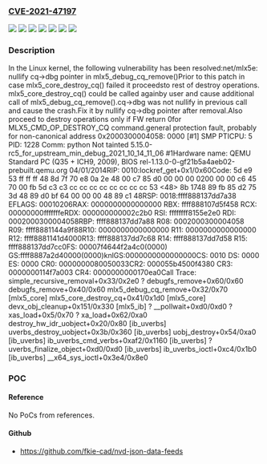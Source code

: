 ### [CVE-2021-47197](https://cve.mitre.org/cgi-bin/cvename.cgi?name=CVE-2021-47197)
![](https://img.shields.io/static/v1?label=Product&message=Linux&color=blue)
![](https://img.shields.io/static/v1?label=Version&message=&color=brightgreen)
![](https://img.shields.io/static/v1?label=Version&message=4f7bddf8c5c01cac74373443b13a68e1c6723a94%20&color=brightgreen)
![](https://img.shields.io/static/v1?label=Version&message=5.15%20&color=brightgreen)
![](https://img.shields.io/static/v1?label=Version&message=94b960b9deffc02fc0747afc01f72cc62ab099e3%20&color=brightgreen)
![](https://img.shields.io/static/v1?label=Version&message=ed8aafea4fec9c654e63445236e0b505e27ed3a7%20&color=brightgreen)
![](https://img.shields.io/static/v1?label=Vulnerability&message=n%2Fa&color=blue)

### Description

In the Linux kernel, the following vulnerability has been resolved:net/mlx5e: nullify cq->dbg pointer in mlx5_debug_cq_remove()Prior to this patch in case mlx5_core_destroy_cq() failed it proceedsto rest of destroy operations. mlx5_core_destroy_cq() could be called againby user and cause additional call of mlx5_debug_cq_remove().cq->dbg was not nullify in previous call and cause the crash.Fix it by nullify cq->dbg pointer after removal.Also proceed to destroy operations only if FW return 0for MLX5_CMD_OP_DESTROY_CQ command.general protection fault, probably for non-canonical address 0x2000300004058: 0000 [#1] SMP PTICPU: 5 PID: 1228 Comm: python Not tainted 5.15.0-rc5_for_upstream_min_debug_2021_10_14_11_06 #1Hardware name: QEMU Standard PC (Q35 + ICH9, 2009), BIOS rel-1.13.0-0-gf21b5a4aeb02-prebuilt.qemu.org 04/01/2014RIP: 0010:lockref_get+0x1/0x60Code: 5d e9 53 ff ff ff 48 8d 7f 70 e8 0a 2e 48 00 c7 85 d0 00 00 00 0200 00 00 c6 45 70 00 fb 5d c3 c3 cc cc cc cc cc cc cc cc 53 <48> 8b 1748 89 fb 85 d2 75 3d 48 89 d0 bf 64 00 00 00 48 89 c1 48RSP: 0018:ffff888137dd7a38 EFLAGS: 00010206RAX: 0000000000000000 RBX: ffff888107d5f458 RCX: 00000000fffffffeRDX: 000000000002c2b0 RSI: ffffffff8155e2e0 RDI: 0002000300004058RBP: ffff888137dd7a88 R08: 0002000300004058 R09: ffff8881144a9f88R10: 0000000000000000 R11: 0000000000000000 R12: ffff8881141d4000R13: ffff888137dd7c68 R14: ffff888137dd7d58 R15: ffff888137dd7cc0FS:  00007f4644f2a4c0(0000) GS:ffff8887a2d40000(0000)knlGS:0000000000000000CS:  0010 DS: 0000 ES: 0000 CR0: 0000000080050033CR2: 000055b4500f4380 CR3: 0000000114f7a003 CR4: 0000000000170ea0Call Trace:  simple_recursive_removal+0x33/0x2e0  ? debugfs_remove+0x60/0x60  debugfs_remove+0x40/0x60  mlx5_debug_cq_remove+0x32/0x70 [mlx5_core]  mlx5_core_destroy_cq+0x41/0x1d0 [mlx5_core]  devx_obj_cleanup+0x151/0x330 [mlx5_ib]  ? __pollwait+0xd0/0xd0  ? xas_load+0x5/0x70  ? xa_load+0x62/0xa0  destroy_hw_idr_uobject+0x20/0x80 [ib_uverbs]  uverbs_destroy_uobject+0x3b/0x360 [ib_uverbs]  uobj_destroy+0x54/0xa0 [ib_uverbs]  ib_uverbs_cmd_verbs+0xaf2/0x1160 [ib_uverbs]  ? uverbs_finalize_object+0xd0/0xd0 [ib_uverbs]  ib_uverbs_ioctl+0xc4/0x1b0 [ib_uverbs]  __x64_sys_ioctl+0x3e4/0x8e0

### POC

#### Reference
No PoCs from references.

#### Github
- https://github.com/fkie-cad/nvd-json-data-feeds

